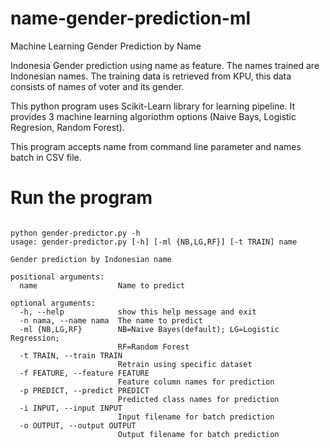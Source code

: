 # name-gender-prediction-ml
Machine Learning Gender Prediction by Name

Indonesia Gender prediction using name as feature. The names trained are Indonesian names. The training data is retrieved from KPU, this data consists of names of voter and its gender.

This python program uses Scikit-Learn library for learning pipeline. It provides 3 machine learning algoriothm options (Naive Bays, Logistic Regresion, Random Forest).

This program accepts name from command line parameter and names batch in CSV file.

# Run the program

```

python gender-predictor.py -h
usage: gender-predictor.py [-h] [-ml {NB,LG,RF}] [-t TRAIN] name

Gender prediction by Indonesian name

positional arguments:
  name                  Name to predict

optional arguments:
  -h, --help            show this help message and exit
  -n nama, --name nama  The name to predict
  -ml {NB,LG,RF}        NB=Naive Bayes(default); LG=Logistic Regression;
                        RF=Random Forest
  -t TRAIN, --train TRAIN
                        Retrain using specific dataset
  -f FEATURE, --feature FEATURE
                        Feature column names for prediction
  -p PREDICT, --predict PREDICT
                        Predicted class names for prediction
  -i INPUT, --input INPUT
                        Input filename for batch prediction
  -o OUTPUT, --output OUTPUT
                        Output filename for batch prediction

```
